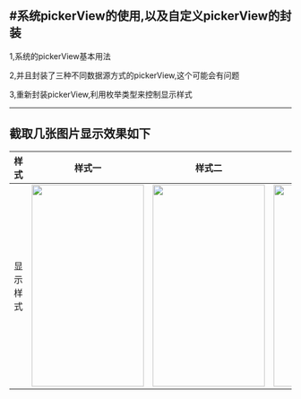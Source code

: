 #系统pickerView的使用,以及自定义pickerView的封装
<br>
-----------------------------------------------------------------

1,系统的pickerView基本用法

2,并且封装了三种不同数据源方式的pickerView,这个可能会有问题

3,重新封装pickerView,利用枚举类型来控制显示样式

------------------------------------------------------

截取几张图片显示效果如下
------------------------

|样式|样式一|样式二|样式三|
|----|----|-----|-----|
|显示样式| <img src="https://github.com/andyysea/YHTimePickerView/blob/master/picture/01.png" width=200 height=360 /> | <img src="https://github.com/andyysea/YHTimePickerView/blob/master/picture/02.png" width=200 height=360 /> | <img src="https://github.com/andyysea/YHTimePickerView/blob/master/picture/03.png" width=200 height=360 /> |


</br>
